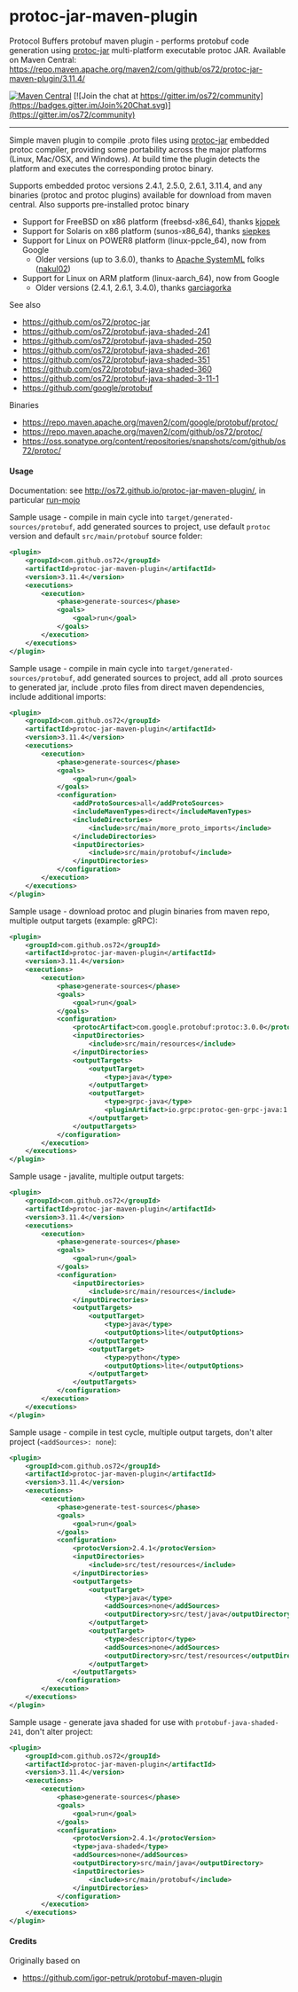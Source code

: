 protoc-jar-maven-plugin
=======================

Protocol Buffers protobuf maven plugin - performs protobuf code generation using [protoc-jar](https://github.com/os72/protoc-jar) multi-platform executable protoc JAR.
Available on Maven Central: https://repo.maven.apache.org/maven2/com/github/os72/protoc-jar-maven-plugin/3.11.4/

[![Maven Central](https://img.shields.io/badge/maven%20central-3.11.4-brightgreen.svg)](http://search.maven.org/#artifactdetails|com.github.os72|protoc-jar-maven-plugin|3.11.4|)
[![Join the chat at https://gitter.im/os72/community](https://badges.gitter.im/Join%20Chat.svg)](https://gitter.im/os72/community)

---

Simple maven plugin to compile .proto files using [protoc-jar](https://github.com/os72/protoc-jar) embedded protoc compiler, providing some portability across the major platforms (Linux, Mac/OSX, and Windows). At build time the plugin detects the platform and executes the corresponding protoc binary.

Supports embedded protoc versions 2.4.1, 2.5.0, 2.6.1, 3.11.4, and any binaries (protoc and protoc plugins) available for download from maven central. Also supports pre-installed protoc binary

* Support for FreeBSD on x86 platform (freebsd-x86_64), thanks [kjopek](https://github.com/kjopek)
* Support for Solaris on x86 platform (sunos-x86_64), thanks [siepkes](https://github.com/siepkes)
* Support for Linux on POWER8 platform (linux-ppcle_64), now from Google
  * Older versions (up to 3.6.0), thanks to [Apache SystemML](https://github.com/apache/systemml) folks ([nakul02](https://github.com/nakul02))
* Support for Linux on ARM platform (linux-aarch_64), now from Google
  * Older versions (2.4.1, 2.6.1, 3.4.0), thanks [garciagorka](https://github.com/garciagorka)

See also
* https://github.com/os72/protoc-jar
* https://github.com/os72/protobuf-java-shaded-241
* https://github.com/os72/protobuf-java-shaded-250
* https://github.com/os72/protobuf-java-shaded-261
* https://github.com/os72/protobuf-java-shaded-351
* https://github.com/os72/protobuf-java-shaded-360
* https://github.com/os72/protobuf-java-shaded-3-11-1
* https://github.com/google/protobuf

Binaries
* https://repo.maven.apache.org/maven2/com/google/protobuf/protoc/
* https://repo.maven.apache.org/maven2/com/github/os72/protoc/
* https://oss.sonatype.org/content/repositories/snapshots/com/github/os72/protoc/

#### Usage

Documentation: see http://os72.github.io/protoc-jar-maven-plugin/, in particular [run-mojo](http://os72.github.io/protoc-jar-maven-plugin/run-mojo.html)

Sample usage - compile in main cycle into `target/generated-sources/protobuf`, add generated sources to project, use default `protoc` version and default `src/main/protobuf` source folder:
```xml
<plugin>
	<groupId>com.github.os72</groupId>
	<artifactId>protoc-jar-maven-plugin</artifactId>
	<version>3.11.4</version>
	<executions>
		<execution>
			<phase>generate-sources</phase>
			<goals>
				<goal>run</goal>
			</goals>
		</execution>
	</executions>
</plugin>
```

Sample usage - compile in main cycle into `target/generated-sources/protobuf`, add generated sources to project, add all .proto sources to generated jar, include .proto files from direct maven dependencies, include additional imports:
```xml
<plugin>
	<groupId>com.github.os72</groupId>
	<artifactId>protoc-jar-maven-plugin</artifactId>
	<version>3.11.4</version>
	<executions>
		<execution>
			<phase>generate-sources</phase>
			<goals>
				<goal>run</goal>
			</goals>
			<configuration>
				<addProtoSources>all</addProtoSources>
				<includeMavenTypes>direct</includeMavenTypes>
				<includeDirectories>
					<include>src/main/more_proto_imports</include>
				</includeDirectories>
				<inputDirectories>
					<include>src/main/protobuf</include>
				</inputDirectories>
			</configuration>
		</execution>
	</executions>
</plugin>
```

Sample usage - download protoc and plugin binaries from maven repo, multiple output targets (example: gRPC):
```xml
<plugin>
	<groupId>com.github.os72</groupId>
	<artifactId>protoc-jar-maven-plugin</artifactId>
	<version>3.11.4</version>
	<executions>
		<execution>
			<phase>generate-sources</phase>
			<goals>
				<goal>run</goal>
			</goals>
			<configuration>
				<protocArtifact>com.google.protobuf:protoc:3.0.0</protocArtifact>
				<inputDirectories>
					<include>src/main/resources</include>
				</inputDirectories>
				<outputTargets>
					<outputTarget>
						<type>java</type>
					</outputTarget>
					<outputTarget>
						<type>grpc-java</type>
						<pluginArtifact>io.grpc:protoc-gen-grpc-java:1.0.1</pluginArtifact>
					</outputTarget>
				</outputTargets>
			</configuration>
		</execution>
	</executions>
</plugin>
```

Sample usage - javalite, multiple output targets:
```xml
<plugin>
	<groupId>com.github.os72</groupId>
	<artifactId>protoc-jar-maven-plugin</artifactId>
	<version>3.11.4</version>
	<executions>
		<execution>
			<phase>generate-sources</phase>
			<goals>
				<goal>run</goal>
			</goals>
			<configuration>
				<inputDirectories>
					<include>src/main/resources</include>
				</inputDirectories>
				<outputTargets>
					<outputTarget>
						<type>java</type>
						<outputOptions>lite</outputOptions>
					</outputTarget>
					<outputTarget>
						<type>python</type>
						<outputOptions>lite</outputOptions>
					</outputTarget>
				</outputTargets>
			</configuration>
		</execution>
	</executions>
</plugin>
```

Sample usage - compile in test cycle, multiple output targets, don't alter project (`<addSources>: none`):
```xml
<plugin>
	<groupId>com.github.os72</groupId>
	<artifactId>protoc-jar-maven-plugin</artifactId>
	<version>3.11.4</version>
	<executions>
		<execution>
			<phase>generate-test-sources</phase>
			<goals>
				<goal>run</goal>
			</goals>
			<configuration>
				<protocVersion>2.4.1</protocVersion>
				<inputDirectories>
					<include>src/test/resources</include>
				</inputDirectories>
				<outputTargets>
					<outputTarget>
						<type>java</type>
						<addSources>none</addSources>
						<outputDirectory>src/test/java</outputDirectory>
					</outputTarget>
					<outputTarget>
						<type>descriptor</type>
						<addSources>none</addSources>
						<outputDirectory>src/test/resources</outputDirectory>
					</outputTarget>
				</outputTargets>
			</configuration>
		</execution>
	</executions>
</plugin>
```

Sample usage - generate java shaded for use with `protobuf-java-shaded-241`, don't alter project:
```xml
<plugin>
	<groupId>com.github.os72</groupId>
	<artifactId>protoc-jar-maven-plugin</artifactId>
	<version>3.11.4</version>
	<executions>
		<execution>
			<phase>generate-sources</phase>
			<goals>
				<goal>run</goal>
			</goals>
			<configuration>
				<protocVersion>2.4.1</protocVersion>
				<type>java-shaded</type>
				<addSources>none</addSources>
				<outputDirectory>src/main/java</outputDirectory>
				<inputDirectories>
					<include>src/main/protobuf</include>
				</inputDirectories>
			</configuration>
		</execution>
	</executions>
</plugin>
```

#### Credits

Originally based on
* https://github.com/igor-petruk/protobuf-maven-plugin
